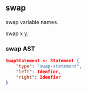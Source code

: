 ## swap
swap variable names.

swap x y;


### swap AST

```json
SwapStatement <: Statement {
    "type": "swap-statement",
    "left": Idenfier,
    "right": Idenfier
}
```
